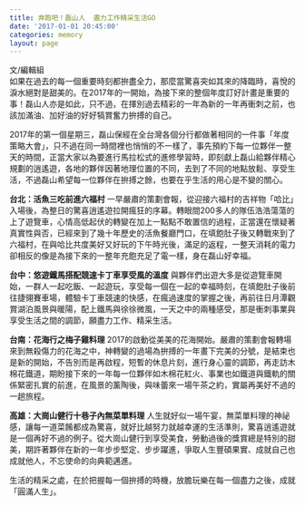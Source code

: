 ```yaml
---
title: 奔跑吧！磊山人  盡力工作精采生活GO
date: '2017-01-01 20:45:00'
categories: memory
layout: page
---
```


<div>
	<span style="font-size:14px;">
文/編輯組
</span></div>

<div>
	<span style="font-size:14px;">
如果在過去的每一個重要時刻都拚盡全力，那麼當驚喜突如其來的降臨時，喜悅的淚水絕對是甜美的。在2017年的一開始，為接下來的整個年度訂好計畫是重要的事！磊山人亦是如此，只不過，在揮別過去精彩的一年為新的一年再衝刺之前，也該加滿油、加好油的好好犒賞奮力拚搏的自己。

2017年的第一個星期三，磊山保經在全台灣各個分行都做著相同的一件事「年度策略大會」，只不過在同一時間裡也悄悄的不一樣了，事先預約下每一位夥伴一整天的時間，正當大家以為要進行馬拉松式的進修學習時，即刻獻上磊山給夥伴精心規劃的逍遙遊，各地的夥伴因著地理位置的不同，去到了不同的地點放鬆、享受生活，不過磊山希望每一位夥伴在拚搏之餘，也要在乎生活的用心是不變的關心。

**台北：活魚三吃前進六福村**
一早嚴肅的策劃會報，從迎接六福村的吉祥物「哈比」入場後，為整日的驚喜逍遙遊拉開瘋狂的序幕。轉眼間200多人的隊伍浩浩蕩蕩的上了遊覽車，心情高低起伏的轉變在加上一點點不敢置信的過程，正當還在懷疑著真實性與否，已經來到了幾十年歷史的活魚餐廳門口，在填飽肚子後又轉戰來到了六福村，在與哈比共度美好又好玩的下午時光後，滿足的返程，一整天消耗的電力卻相反的像是為接下來的一整年充飽充足了電一樣，身在磊山好幸福。

**台中：悠遊鐵馬搭配競速卡丁車享受風的溫度**
與夥伴們出遊大多是從遊覽車開始，一群人一起吃飯、一起遊玩，享受每一個在一起的幸福時刻，在填飽肚子後前往捷翎賽車場，體驗卡丁車競速的快感，在瘋過速度的掌握之後，再前往日月潭觀賞湖泊風景與暖陽，配上鐵馬與徐徐微風，一天之中的兩種感受，那是衝刺事業與享受生活之間的調節，願盡力工作、精采生活。

**台南：花海行之梅子雞料理**
2017的啟動從美美的花海開始。嚴肅的策劃會報轉場來到無殺傷力的花海之中，神轉變的過場為拚搏的一年畫下完美的分號，是結束也是新的開始，不告別而是再啟程，短暫的休息片刻，進行身心靈的調節，再走訪木棉花鐵道，期盼接下來的一年每一位夥伴如木棉花紅火、事業也如鐵道與鐵軌的關係緊密扎實的前進，在風景的薰陶後，與味蕾來一場午茶之約，實屬再美好不過的一趟旅程。

**高雄：大崗山健行十巷子內無菜單料理**
人生就好似一場午宴，無菜單料理的神祕感，讓每一道菜餚都成為驚喜，就好比越努力就越幸運的生活準則，驚喜逍遙遊就是一個再好不過的例子。從大崗山健行到享受美食，勞動過後的獎賞總是特別的甜美，期許著夥伴在新的一年步步堅定、步步躍進，爭取人生豐碩果實、成就自己也成就他人，不忘使命的向典範邁進。

生活的精采之處，在於把握每一個拚搏的時機，放膽玩樂在每一個盡力之後，成就「圓滿人生」。

</span></div>